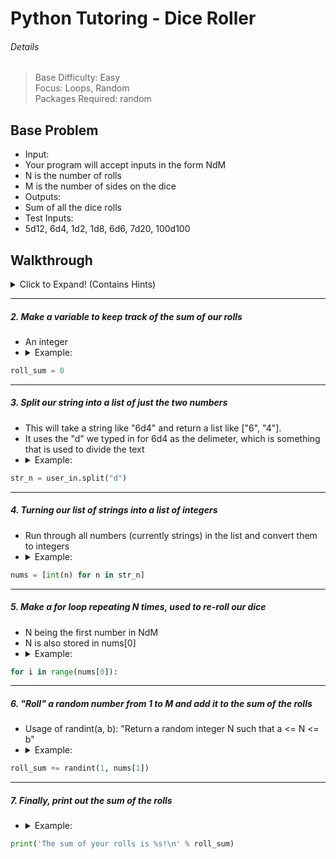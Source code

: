 # Python Tutoring - Dice Roller

###### Details

> Base Difficulty: Easy </br>
> Focus: Loops, Random </br>
> Packages Required: random </br>

Base Problem
------
- Input:
 - Your program will accept inputs in the form NdM
 - N is the number of rolls
 - M is the number of sides on the dice
- Outputs:
 - Sum of all the dice rolls
- Test Inputs:
 - 5d12, 6d4, 1d2, 1d8, 6d6, 7d20, 100d100

Walkthrough
------
<Details>
<summary>Click to Expand! (Contains Hints)</summary> </br>

##### 1. Get user input using the input() function
 - It takes a string as inputs (usually a prompt for the user to type something in)
 - <details><summary>Example:</summary>

  ```python
  user_in = input("Please input a roll in the form NdM:\t")
  ```
 </details>

***

##### 2. Make a variable to keep track of the sum of our rolls
 - An integer
 - <details><summary>Example:</summary>

  ```python
  roll_sum = 0
  ```
 </details>

***

##### 3. Split our string into a list of just the two numbers
 - This will take a string like "6d4" and return a list like ["6", "4"].
 - It uses the "d" we typed in for 6d4 as the delimeter, which is something that is used to divide the text
 - <details><summary>Example:</summary>

  ```python
  str_n = user_in.split("d")
  ```
 </details>

***

##### 4. Turning our list of strings into a list of integers
 - Run through all numbers (currently strings) in the list and convert them to integers
 - <details><summary>Example:</summary>

  ```python
  nums = [int(n) for n in str_n]
  ```
 </details>

***

##### 5. Make a for loop repeating N times, used to re-roll our dice
 - N being the first number in NdM
 - N is also stored in nums[0]
 - <details><summary>Example:</summary>

  ```python
  for i in range(nums[0]):
  ```
 </details>

***

##### 6. "Roll" a random number from 1 to M and add it to the sum of the rolls
 - Usage of randint(a, b): "Return a random integer N such that a <= N <= b"
 - <details><summary>Example:</summary>

  ```python
  roll_sum += randint(1, nums[1])
  ```
 </details>

***

##### 7. Finally, print out the sum of the rolls
 - <details><summary>Example:</summary>

  ```python
  print('The sum of your rolls is %s!\n' % roll_sum)
  ```
 </details>


</details>

<!-- Extended Problem
------ -->
